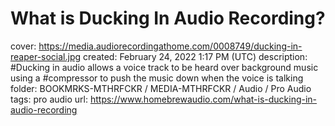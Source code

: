 # What is Ducking In Audio Recording?

cover: https://media.audiorecordingathome.com/0008749/ducking-in-reaper-social.jpg
created: February 24, 2022 1:17 PM (UTC)
description: #Ducking in audio allows a voice track to be heard over background music using a #compressor to push the music down when the voice is talking
folder: BOOKMRKS-MTHRFCKR / MEDIA-MTHRFCKR / Audio / Pro Audio
tags: pro audio
url: https://www.homebrewaudio.com/what-is-ducking-in-audio-recording